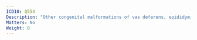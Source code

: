 ```yaml
---
ICD10: Q554
Description: "Other congenital malformations of vas deferens, epididymis, seminal vesicles and prostate"
Matters: No
Weight: 0
---
```


